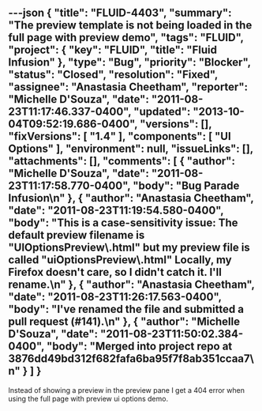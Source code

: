 ---json
{
  "title": "FLUID-4403",
  "summary": "The preview template is not being loaded in the full page with preview demo",
  "tags": "FLUID",
  "project": {
    "key": "FLUID",
    "title": "Fluid Infusion"
  },
  "type": "Bug",
  "priority": "Blocker",
  "status": "Closed",
  "resolution": "Fixed",
  "assignee": "Anastasia Cheetham",
  "reporter": "Michelle D'Souza",
  "date": "2011-08-23T11:17:46.337-0400",
  "updated": "2013-10-04T09:52:19.686-0400",
  "versions": [],
  "fixVersions": [
    "1.4"
  ],
  "components": [
    "UI Options"
  ],
  "environment": null,
  "issueLinks": [],
  "attachments": [],
  "comments": [
    {
      "author": "Michelle D'Souza",
      "date": "2011-08-23T11:17:58.770-0400",
      "body": "Bug Parade Infusion\n"
    },
    {
      "author": "Anastasia Cheetham",
      "date": "2011-08-23T11:19:54.580-0400",
      "body": "This is a case-sensitivity issue: The default preview filename is \"UIOptionsPreview\\.html\" but my preview file is called \"uiOptionsPreview\\.html\"  Locally, my Firefox doesn't care, so I didn't catch it. I'll rename.\n"
    },
    {
      "author": "Anastasia Cheetham",
      "date": "2011-08-23T11:26:17.563-0400",
      "body": "I've renamed the file and submitted a pull request (#141).\n"
    },
    {
      "author": "Michelle D'Souza",
      "date": "2011-08-23T11:50:02.384-0400",
      "body": "Merged into project repo at 3876dd49bd312f682fafa6ba95f7f8ab351ccaa7\n"
    }
  ]
}
---
Instead of showing a preview in the preview pane I get a 404 error when using the full page with preview ui options demo.&#x20;

        